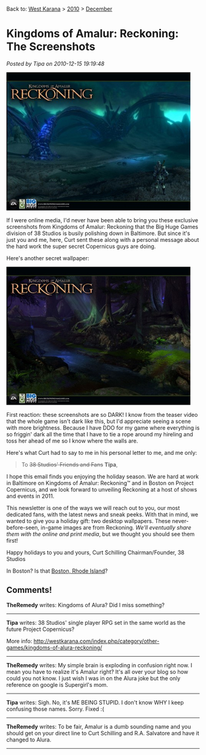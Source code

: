 Back to: [West Karana](/posts/westkarana.md) > [2010](/posts/2010/westkarana.md) > [December](./westkarana.md)
# Kingdoms of Amalur: Reckoning: The Screenshots

*Posted by Tipa on 2010-12-15 19:19:48*

[![](../../../uploads/2010/12/4x3-AlabastraVista_1024x768-480x360.jpg "Alabastra Vista")](../../../uploads/2010/12/4x3-AlabastraVista_1024x768.jpg)

If I were online media, I'd never have been able to bring you these exclusive screenshots from Kingdoms of Amalur: Reckoning that the Big Huge Games division of 38 Studios is busily polishing down in Baltimore. But since it's just you and me, here, Curt sent these along with a personal message about the hard work the super secret Copernicus guys are doing.

Here's another secret wallpaper:

[![](../../../uploads/2010/12/4x3-Dalentarth_1024x768-480x360.jpg "Dalentarth Night")](../../../uploads/2010/12/4x3-Dalentarth_1024x768.jpg)

First reaction: these screenshots are so DARK! I know from the teaser video that the whole game isn't dark like this, but I'd appreciate seeing a scene with more brightness. Because I have DDO for my game where everything is so friggin' dark all the time that I have to tie a rope around my hireling and toss her ahead of me so I know where the walls are.

Here's what Curt had to say to me in his personal letter to me, and me only:


> To ~~38 Studios' Friends and Fans~~ **Tipa**, 

I hope this email finds you enjoying the holiday season. We are hard at work in Baltimore on Kingdoms of Amalur: Reckoning™ and in Boston on Project Copernicus, and we look forward to unveiling Reckoning at a host of shows and events in 2011.

This newsletter is one of the ways we will reach out to you, our most dedicated fans, with the latest news and sneak peeks. With that in mind, we wanted to give you a holiday gift: two desktop wallpapers. These never-before-seen, in-game images are from Reckoning. *We’ll eventually share them with the online and print media*, but we thought you should see them first!

Happy holidays to you and yours,
Curt Schilling
Chairman/Founder, 38 Studios



In Boston? Is that [Boston, Rhode Island](http://38studios.com/press-release/38-studios-announces-providence-ri-its-new-headquarters-location)?

## Comments!

**TheRemedy** writes: Kingdoms of Alura? Did I miss something?

---

**Tipa** writes: 38 Studios' single player RPG set in the same world as the future Project Copernicus?

More info: http://westkarana.com/index.php/category/other-games/kingdoms-of-alura-reckoning/

---

**TheRemedy** writes: My simple brain is exploding in confusion right now. I mean you have to realize it's Amalur right? It's all over your blog so how could you not know. I just wish I was in on the Alura joke but the only reference on google is Supergirl's mom.

---

**Tipa** writes: Sigh. No, it's ME BEING STUPID. I don't know WHY I keep confusing those names. Sorry. Fixed :(

---

**TheRemedy** writes: To be fair, Amalur is a dumb sounding name and you should get on your direct line to Curt Schilling and R.A. Salvatore and have it changed to Alura.

---

